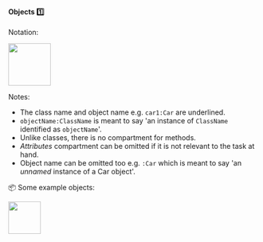 <link rel="stylesheet" href="{{baseUrl}}/css/textbook.css">

<div class="website-content">

<div id="title">

#### Objects :one:

</div>

<div id="body">

Notation:

<img src="{{baseUrl}}/uml/objectDiagrams/objects/images/notation.png" height="85" />
<p/>

Notes:
 * The class name and object name e.g. `car1:Car` are underlined.
 * `objectName:ClassName` is meant to say 'an instance of `ClassName` identified as `objectName`'.
 * Unlike classes, there is no compartment for methods.
 * _Attributes_ compartment can be omitted if it is not relevant to the task at hand.
 * Object name can be omitted too e.g. `:Car` which is meant to say 'an _unnamed_ instance of a Car object'.

<tip-box>

:package: Some example objects:

<img src="{{baseUrl}}/uml/objectDiagrams/objects/images/professorStudent.png" height="65" />
<p/>

</tip-box>

</div>

<div id="extras">

<include src="exercises.md" />

</div>

</div>
